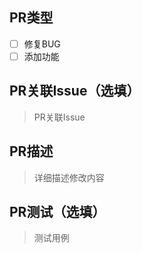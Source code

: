 ## PR类型

- [ ] 修复BUG
- [ ] 添加功能

## PR关联Issue（选填）

> PR关联Issue

## PR描述

> 详细描述修改内容

## PR测试（选填）

> 测试用例